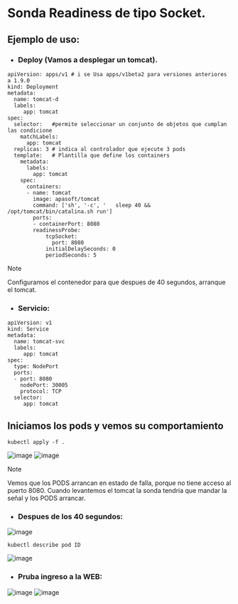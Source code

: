 # Sonda Readiness de tipo Socket.
## Ejemplo de uso:
- ### Deploy (Vamos a desplegar un tomcat).
```
apiVersion: apps/v1 # i se Usa apps/v1beta2 para versiones anteriores a 1.9.0
kind: Deployment
metadata:
  name: tomcat-d
  labels: 
     app: tomcat
spec:
  selector:   #permite seleccionar un conjunto de objetos que cumplan las condicione
    matchLabels:
      app: tomcat
  replicas: 3 # indica al controlador que ejecute 3 pods
  template:   # Plantilla que define los containers
    metadata:
      labels:
        app: tomcat
    spec:
      containers:
      - name: tomcat
        image: apasoft/tomcat
        command: ['sh', '-c', '   sleep 40 && /opt/tomcat/bin/catalina.sh run']
        ports:
        - containerPort: 8080
        readinessProbe:
            tcpSocket:
              port: 8080
            initialDelaySeconds: 0
            periodSeconds: 5
```
> [!NOTE]
> Configuramos el contenedor para que despues de 40 segundos, arranque el tomcat.

- ### Servicio:
```
apiVersion: v1
kind: Service
metadata:
  name: tomcat-svc
  labels:
     app: tomcat
spec:
  type: NodePort
  ports:
  - port: 8080
    nodePort: 30005
    protocol: TCP
  selector:
     app: tomcat
```

## Iniciamos los pods y vemos su comportamiento
```
kubectl apply -f .
```
![image](https://github.com/user-attachments/assets/36fb9e66-f5a0-4645-8de5-2c3e8eb626a9)
![image](https://github.com/user-attachments/assets/793120d8-f33d-4288-81d8-d30217f22d19)

> [!NOTE]
> Vemos que los PODS arrancan en estado de falla, porque no tiene acceso al puerto 8080.
> Cuando levantemos el tomcat la sonda tendria que mandar la señal y los PODS arrancar.

- ### Despues de los 40 segundos:
![image](https://github.com/user-attachments/assets/221171af-75a1-4660-9cbd-e6f95f367bcc)

```
kubectl describe pod ID
```
![image](https://github.com/user-attachments/assets/8298eb3a-b839-4056-a3fc-96abf9e3ae86)

- ### Pruba ingreso a la WEB:
![image](https://github.com/user-attachments/assets/1001d45e-2878-49b7-a83d-89823edfc052)
![image](https://github.com/user-attachments/assets/37016ed2-c2a2-4bfb-bf80-87dae0daa7b8)

